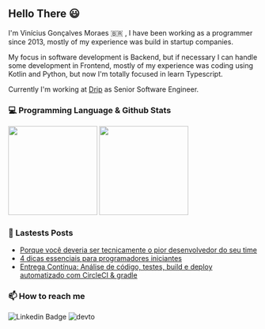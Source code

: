 ## Hello There 😃

I'm Vinícius Gonçalves Moraes 🇧🇷 , I have been working as a programmer since 2013, mostly of my experience was build in startup companies.

My focus in software development is Backend, but if necessary I can handle some development in Frontend, mostly of my experience was coding using Kotlin and Python, but now I'm totally focused in learn Typescript.

Currently I'm working at [Drip](https://usedrip.com.br/) as Senior Software Engineer.


### 💻 Programming Language & Github Stats

<img height="180em" src="https://github-readme-stats.vercel.app/api/top-langs/?username=vinigmoraes&layout=compact&theme=dark"> <img height="180em" src="https://github-readme-stats.vercel.app/api?username=vinigmoraes&show_icons=true&theme=dark&include_all_commits=true&count_private=true"/>

### 📖 Lastests Posts

- [Porque você deveria ser tecnicamente o pior desenvolvedor do seu time](https://dev.to/vinigmoraes/porque-voce-deveria-ser-tecnicamente-o-pior-desenvolvedor-da-sua-equipe-257n)
- [4 dicas essenciais para programadores iniciantes](https://dev.to/vinigmoraes/4-dicas-para-programadores-iniciantes-2d19)
- [Entrega Contínua: Análise de código, testes, build e deploy automatizado com CircleCI & gradle](https://dev.to/vinigmoraes/entrega-continua-analise-de-codigo-testes-build-e-deploy-automatizado-com-circleci-gradle-4fl4)
 
### 📫 How to reach me
  ![Linkedin Badge](https://img.shields.io/badge/LinkedIn-0077B5?style=for-the-badge&logo=linkedin&logoColor=white&link=https://www.linkedin.com/in/vin%C3%ADcius-moraes-401952b1/)
  ![devto](https://img.shields.io/badge/dev.to-0A0A0A?style=for-the-badge&logo=dev.to&logoColor=white&link=https://dev.to/vinigmoraes)
